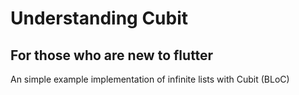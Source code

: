 # Understanding Cubit

## For those who are new to flutter
An simple example implementation of infinite lists with Cubit (BLoC)
